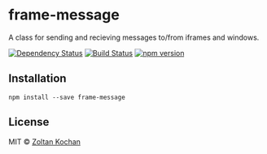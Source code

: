 # frame-message

A class for sending and recieving messages to/from iframes and windows.

[![Dependency Status](https://david-dm.org/zkochan/frame-message/status.svg?style=flat)](https://david-dm.org/zkochan/frame-message)
[![Build Status](https://travis-ci.org/zkochan/frame-message.svg?branch=master)](https://travis-ci.org/zkochan/frame-message)
[![npm version](https://badge.fury.io/js/frame-message.svg)](http://badge.fury.io/js/frame-message)


## Installation

```
npm install --save frame-message
```


## License

MIT © [Zoltan Kochan](https://www.kochan.io)
